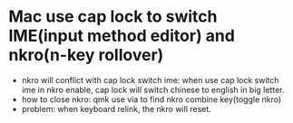 # Mac use cap lock to switch IME(input method editor) and nkro(n-key rollover)
* nkro will conflict with cap lock switch ime: when use cap lock switch ime in nkro enable, cap lock will switch chinese to english in big letter.  
* how to close nkro: qmk use via to find nkro combine key(toggle nkro)  
* problem: when keyboard relink, the nkro will reset.
